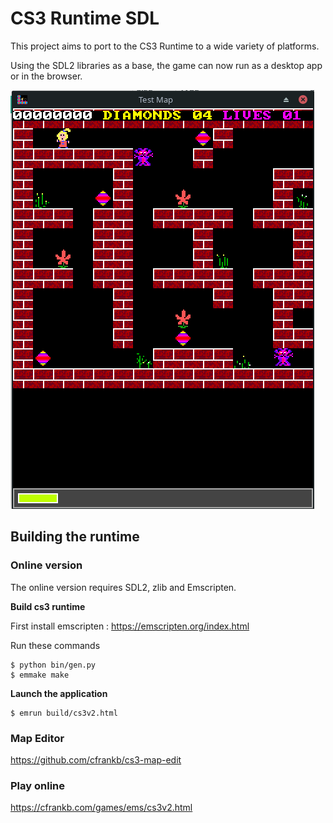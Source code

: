 # CS3 Runtime SDL

This project aims to port to the CS3 Runtime to a wide variety of platforms. 

Using the SDL2 libraries as a base, the game can now run as a desktop app or in the browser.


![alt text](images/Screenshot_2023-08-13_00-32-18.png)



## Building the runtime

### Online version


The online version requires SDL2, zlib and Emscripten.


<b> Build cs3 runtime</b>

First install emscripten : https://emscripten.org/index.html

Run these commands
```
$ python bin/gen.py
$ emmake make
```

<b>Launch the application</b>


```
$ emrun build/cs3v2.html
```

### Map Editor

https://github.com/cfrankb/cs3-map-edit

### Play online

https://cfrankb.com/games/ems/cs3v2.html


